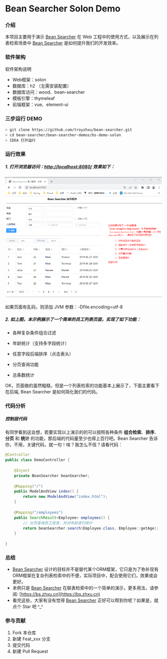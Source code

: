 # Bean Searcher Solon Demo

### 介绍

本项目主要用于演示 [Bean Searcher](https://gitee.com/troyzhxu/bean-searcher) 在 Web 工程中的使用方式，以及展示在列表检索场景中 [Bean Searcher](https://gitee.com/troyzhxu/bean-searcher) 是如何提升我们的开发效率。

### 软件架构
软件架构说明

- Web框架：solon
- 数据库：h2 （无需安装配置）
- 数据库访问：wood、bean-searcher
- 模板引擎：thymeleaf
- 前端框架：vue、element-ui

### 三步运行 DEMO

```bash
> git clone https://github.com/troyzhxu/bean-searcher.git
> cd bean-searcher/bean-searcher-demos/bs-demo-solon
> IDEA 打开运行
```

### 运行效果

##### 1. 打开浏览器访问：[http://localhost:8080/](http://localhost:8080/) 效果如下：

![输入图片说明](image.png)

如果页面有乱码，则添加 JVM 参数：-Dfile.encoding=utf-8

##### 2. 如上图，本示例展示了一个简单的员工列表页面，实现了如下功能：

* 各种复杂条件组合过滤

* 年龄统计（支持多字段统计）

* 任意字段后端排序（点击表头）

* 分页查询功能

* 总条数统计

OK，页面做的虽然粗糙，但是一个列表检索的功能基本上展示了，下面主要看下在后端, Bean Searcher 是如何简化我们的代码。

### 代码分析

##### 控制层代码

有同学看到这会想，若要实现以上演示的的可以按照各种条件 **组合检索**、**排序**、**分页** 和 **统计** 的功能，那后端的代码量至少也得上百行吧。Bean Searcher 告诉你，不用，关键代码，就一句！啥？我怎么不信？请看代码：

```java
@Controller
public class DemoController {

    @Inject
    private BeanSearcher beanSearcher;

    @Mapping("/")
    public ModelAndView index() {
        return new ModelAndView("index.html");
    }

    @Mapping("/employees")
    public SearchResult<Employee> employees() {
        // 分页查询员工信息，并对年龄进行统计
        return beanSearcher.search(Employee.class, Employee::getAge);
    }

}
```

### 总结

- [Bean Searcher](https://gitee.com/troyzhxu/bean-searcher) 设计的目标并不是替代某个ORM框架，它只是为了弥补现有ORM框架在复杂列表检索中的不便，实际项目中，配合使用它们，效果或会更好。
- 本例只是 [Bean Searcher](https://gitee.com/troyzhxu/bean-searcher) 在联表检索中的一个简单的演示，更多用法，请参阅: [https://bs.zhxu.cn](https://bs.zhxu.cn)
- 看完这些，大家有没有觉得 [Bean Searcher](https://gitee.com/troyzhxu/bean-searcher) 正好可以帮到你呢？如果是，就点个 Star 吧 ^_^

### 参与贡献

1. Fork 本仓库
2. 新建 Feat_xxx 分支
3. 提交代码
4. 新建 Pull Request
